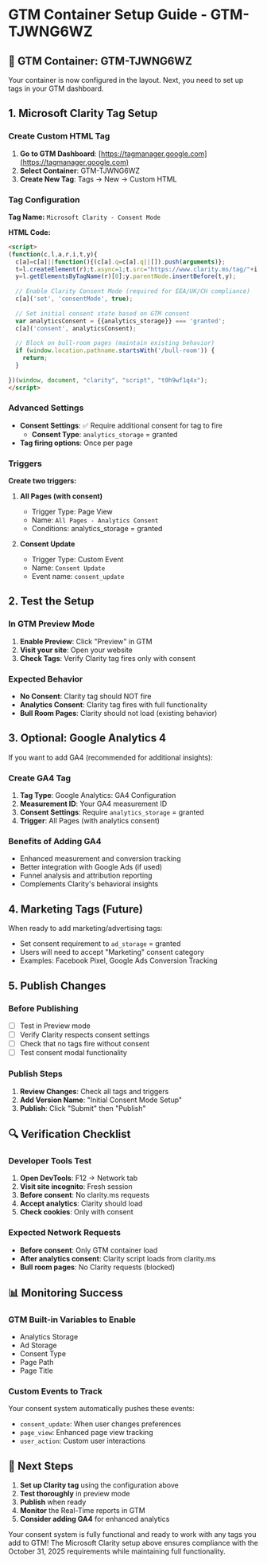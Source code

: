 # GTM Container Setup Guide - GTM-TJWNG6WZ

## 🎯 GTM Container: GTM-TJWNG6WZ

Your container is now configured in the layout. Next, you need to set up tags in your GTM dashboard.

## 1. Microsoft Clarity Tag Setup

### Create Custom HTML Tag
1. **Go to GTM Dashboard**: [https://tagmanager.google.com](https://tagmanager.google.com)
2. **Select Container**: GTM-TJWNG6WZ
3. **Create New Tag**: Tags → New → Custom HTML

### Tag Configuration

**Tag Name:** `Microsoft Clarity - Consent Mode`

**HTML Code:**
```html
<script>
(function(c,l,a,r,i,t,y){
  c[a]=c[a]||function(){(c[a].q=c[a].q||[]).push(arguments)};
  t=l.createElement(r);t.async=1;t.src="https://www.clarity.ms/tag/"+i;
  y=l.getElementsByTagName(r)[0];y.parentNode.insertBefore(t,y);
  
  // Enable Clarity Consent Mode (required for EEA/UK/CH compliance)
  c[a]('set', 'consentMode', true);
  
  // Set initial consent state based on GTM consent
  var analyticsConsent = {{analytics_storage}} === 'granted';
  c[a]('consent', analyticsConsent);
  
  // Block on bull-room pages (maintain existing behavior)
  if (window.location.pathname.startsWith('/bull-room')) {
    return;
  }
  
})(window, document, "clarity", "script", "t0h9wf1q4x");
</script>
```

### Advanced Settings
- **Consent Settings**: ✅ Require additional consent for tag to fire
  - **Consent Type**: `analytics_storage` = granted
- **Tag firing options**: Once per page

### Triggers
**Create two triggers:**

1. **All Pages (with consent)**
   - Trigger Type: Page View
   - Name: `All Pages - Analytics Consent`
   - Conditions: analytics_storage = granted

2. **Consent Update**
   - Trigger Type: Custom Event  
   - Name: `Consent Update`
   - Event name: `consent_update`

## 2. Test the Setup

### In GTM Preview Mode
1. **Enable Preview**: Click "Preview" in GTM
2. **Visit your site**: Open your website
3. **Check Tags**: Verify Clarity tag fires only with consent

### Expected Behavior
- **No Consent**: Clarity tag should NOT fire
- **Analytics Consent**: Clarity tag fires with full functionality
- **Bull Room Pages**: Clarity should not load (existing behavior)

## 3. Optional: Google Analytics 4

If you want to add GA4 (recommended for additional insights):

### Create GA4 Tag
1. **Tag Type**: Google Analytics: GA4 Configuration
2. **Measurement ID**: Your GA4 measurement ID
3. **Consent Settings**: Require `analytics_storage` = granted
4. **Trigger**: All Pages (with analytics consent)

### Benefits of Adding GA4
- Enhanced measurement and conversion tracking
- Better integration with Google Ads (if used)
- Funnel analysis and attribution reporting
- Complements Clarity's behavioral insights

## 4. Marketing Tags (Future)

When ready to add marketing/advertising tags:
- Set consent requirement to `ad_storage` = granted
- Users will need to accept "Marketing" consent category
- Examples: Facebook Pixel, Google Ads Conversion Tracking

## 5. Publish Changes

### Before Publishing
- [ ] Test in Preview mode
- [ ] Verify Clarity respects consent settings
- [ ] Check that no tags fire without consent
- [ ] Test consent modal functionality

### Publish Steps
1. **Review Changes**: Check all tags and triggers
2. **Add Version Name**: "Initial Consent Mode Setup"
3. **Publish**: Click "Submit" then "Publish"

## 🔍 Verification Checklist

### Developer Tools Test
1. **Open DevTools**: F12 → Network tab
2. **Visit site incognito**: Fresh session
3. **Before consent**: No clarity.ms requests
4. **Accept analytics**: Clarity should load
5. **Check cookies**: Only with consent

### Expected Network Requests
- **Before consent**: Only GTM container load
- **After analytics consent**: Clarity script loads from clarity.ms
- **Bull room pages**: No Clarity requests (blocked)

## 📊 Monitoring Success

### GTM Built-in Variables to Enable
- Analytics Storage
- Ad Storage  
- Consent Type
- Page Path
- Page Title

### Custom Events to Track
Your consent system automatically pushes these events:
- `consent_update`: When user changes preferences
- `page_view`: Enhanced page view tracking
- `user_action`: Custom user interactions

## 🚀 Next Steps

1. **Set up Clarity tag** using the configuration above
2. **Test thoroughly** in preview mode
3. **Publish** when ready
4. **Monitor** the Real-Time reports in GTM
5. **Consider adding GA4** for enhanced analytics

Your consent system is fully functional and ready to work with any tags you add to GTM! The Microsoft Clarity setup above ensures compliance with the October 31, 2025 requirements while maintaining full functionality.
